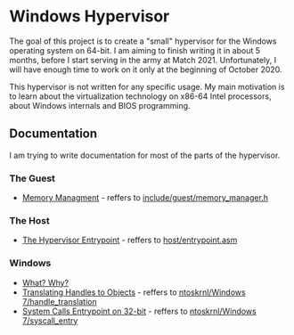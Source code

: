 # Windows Hypervisor

The goal of this project is to create a "small" hypervisor for the Windows operating system on 64-bit. I am aiming to finish writing it in about 5 months, before I start serving in the army at Match 2021. Unfortunately, I will have enough time to work on it only at the beginning of October 2020.

This hypervisor is not written for any specific usage. My main motivation is to learn about the virtualization technology on x86-64 Intel processors, about Windows internals and BIOS programming.

## Documentation

I am trying to write documentation for most of the parts of the hypervisor.  

### The Guest

* [Memory Managment](docs/guest/memory_manager.md) - reffers to [include/guest/memory_manager.h](include/guest/memory_manager.h)

### The Host

* [The Hypervisor Entrypoint](docs/host/entrypoint.md) - reffers to [host/entrypoint.asm](host/entrypoint.asm)

### Windows

* [What? Why?](docs/ntoskrnl/general.md) 
* [Translating Handles to Objects](docs/ntoskrnl/handle_translation.md) - reffers to [ntoskrnl/Windows 7/handle_translation](ntoskrnl/Windows%207/handle_translation)
* [System Calls Entrypoint on 32-bit](docs/ntoskrnl/syscall_entry.md) - reffers to [ntoskrnl/Windows 7/syscall_entry](ntoskrnl/Windows%207/syscall_entry)
